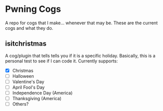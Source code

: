 # Pwning Cogs
A repo for cogs that I make... whenever that may be. These are the current cogs and what they do.

## isitchristmas
A cog/plugin that tells tells you if it is a specific holiday. Basically, this is a personal test to see if I can code it. Currently supports:

- [x] Christmas
- [ ] Halloween
- [ ] Valentine's Day
- [ ] April Fool's Day
- [ ] Independence Day (America)
- [ ] Thanksgiving (America)
- [ ] Others?

